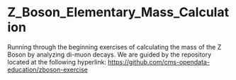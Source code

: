 # Z_Boson_Elementary_Mass_Calculation
Running through the beginning exercises of calculating the mass of the Z Boson by analyzing di-muon decays. We are guided by the repository located at the following hyperlink: https://github.com/cms-opendata-education/zboson-exercise

